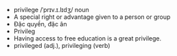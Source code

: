 - privilege	/ˈprɪv.ɪ.lɪdʒ/	noun	
- A special right or advantage given to a person or group	
- Đặc quyền, đặc ân	
- Privileg	
- Having access to free education is a great privilege.	
- privileged (adj.), privileging (verb)